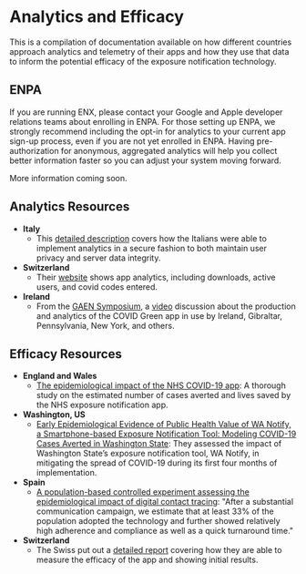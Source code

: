# Analytics and Efficacy

This is a compilation of documentation available on how different countries approach analytics and telemetry of their apps and how they use that data to inform the potential efficacy of the exposure notification technology.

## ENPA

If you are running ENX, please contact your Google and Apple developer relations teams about enrolling in ENPA. For those setting up ENPA, we strongly recommend including the opt-in for analytics to your current app sign-up process, even if you are not yet enrolled in ENPA. Having pre-authorization for anonymous, aggregated analytics will help you collect better information faster so you can adjust your system moving forward.

More information coming soon. 

## Analytics Resources

* **Italy**
    * This [detailed description](https://github.com/immuni-app/immuni-documentation/blob/master/Privacy-Preserving%20Analytics.md) covers how the Italians were able to implement analytics in a secure fashion to both maintain user privacy and server data integrity.
* **Switzerland**
    * Their [website](https://www.experimental.bfs.admin.ch/expstat/en/home/innovative-methods/swisscovid-app-monitoring.html) shows app analytics, including downloads, active users, and covid codes entered.
* **Ireland**
    * From the [GAEN Symposium](https://github.com/lfph/events/tree/master/2020-07-GAEN-Symposium), a [video](https://www.youtube.com/watch?v=j0weRzYIsnM&list=PLLUsXRAaict7U00sMcwdLWwPPfRwpnMs5&index=4) discussion about the production and analytics of the COVID Green app in use by Ireland, Gibraltar, Pennsylvania, New York, and others.

## Efficacy Resources

* **England and Wales**
    * [The epidemiological impact of the NHS COVID-19 app](https://www.nature.com/articles/s41586-021-03606-z): A thorough study on the estimated number of cases averted and lives saved by the NHS exposure notification app. 
* **Washington, US**
    * [Early Epidemiological Evidence of Public Health Value of WA Notify, a Smartphone-based Exposure Notification Tool: Modeling COVID-19 Cases Averted in Washington State](https://www.medrxiv.org/content/10.1101/2021.06.04.21257951): They assessed the impact of Washington State’s exposure notification tool, WA Notify, in mitigating the spread of COVID-19 during its first four months of implementation.
* **Spain**
    * [A population-based controlled experiment assessing the epidemiological impact of digital contact tracing](https://www.nature.com/articles/s41467-020-20817-6): "After a substantial communication campaign, we estimate that at least 33% of the population adopted the technology and further showed relatively high adherence and compliance as well as a quick turnaround time."
* **Switzerland**
    * The Swiss put out a [detailed report](https://github.com/digitalepidemiologylab/swisscovid_efficacy/blob/master/SwissCovid_efficacy_MS.pdf) covering how they are able to measure the efficacy of the app and showing initial results.
